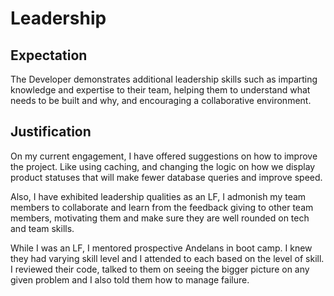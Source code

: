 # Leadership

## Expectation
The Developer demonstrates additional leadership skills such as imparting knowledge and expertise to their team, helping them to understand what needs to be built and why, and encouraging a collaborative environment.

## Justification
On my current engagement, I have offered suggestions on how to improve the project. Like using caching, and changing the logic on how we display product statuses that will make fewer database queries and improve speed.

Also, I have exhibited leadership qualities as an LF, I admonish my team members to collaborate and learn from the feedback giving to other team members, motivating them and make sure they are well rounded on tech and team skills.

While I was an LF, I mentored prospective Andelans in boot camp. I knew they had varying skill level and I attended to each based on the level of skill. I reviewed their code, talked to them on seeing the bigger picture on any given problem and I also told them how to manage failure. 

